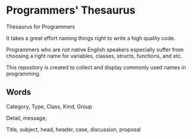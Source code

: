 # Programmers' Thesaurus

Thesaurus for Programmers

It takes a great effort naming things right to write a high quality code.

Programmers who are not native English speakers especially suffer from choosing a right name for variables, classes, structs, functions, and etc.

This repository is created to collect and display commonly used names in programming.

## Words

Category, Type, Class, Kind, Group

Detail, message, 

Title, subject, head, header, case, discussion, proposal
